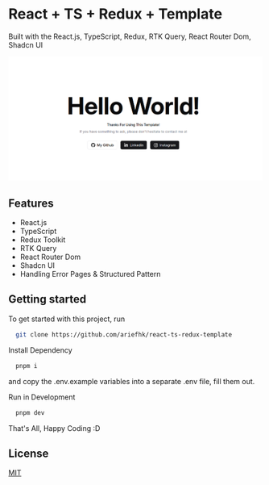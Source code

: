 # React + TS + Redux + Template

Built with the React.js, TypeScript, Redux, RTK Query, React Router Dom, Shadcn UI

![Project Image](thumbnail.png)

## Features

- React.js
- TypeScript
- Redux Toolkit
- RTK Query
- React Router Dom
- Shadcn UI
- Handling Error Pages & Structured Pattern

## Getting started

To get started with this project, run

```bash
  git clone https://github.com/ariefhk/react-ts-redux-template
```

Install Dependency

```bash
  pnpm i
```

and copy the .env.example variables into a separate .env file, fill them out.

Run in Development

```bash
  pnpm dev
```

That's All, Happy Coding :D

## License

[MIT](https://choosealicense.com/licenses/mit/)
